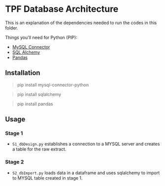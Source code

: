 # TPF Database Architecture

This is an explanation of the dependencies needed to run the codes in this folder.

Things you'll need for Python (PIP):

* [MySQL Connector](https://dev.mysql.com/doc/connector-python/en/connector-python-installation-binary.html)
* [SQL Alchemy](https://www.sqlalchemy.org/)
* [Pandas](https://pandas.pydata.org/)

## Installation

> pip install mysql-connector-python

> pip install sqlalchemy

> pip install pandas

## Usage

### Stage 1

- `S1_dbDesign.py` establishes a connection to a MYSQL server and creates a table for the raw extract.

### Stage 2
- `S2_dbImport.py` loads data in a dataframe and uses sqlalchemy to import to MYSQL table created in stage 1. 
